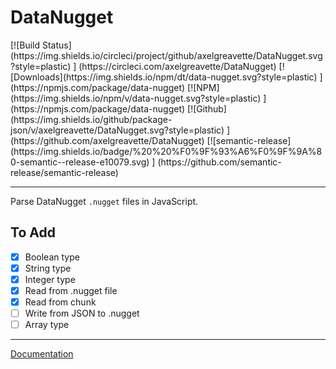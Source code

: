 <p align=center>
    <h1>DataNugget</h1>
    [![Build Status](https://img.shields.io/circleci/project/github/axelgreavette/DataNugget.svg?style=plastic) ]  (https://circleci.com/axelgreavette/DataNugget) [![Downloads](https://img.shields.io/npm/dt/data-nugget.svg?style=plastic) ]  (https://npmjs.com/package/data-nugget) [![NPM](https://img.shields.io/npm/v/data-nugget.svg?style=plastic) ]  (https://npmjs.com/package/data-nugget) [![Github](https://img.shields.io/github/package-json/v/axelgreavette/DataNugget.svg?style=plastic) ] (https://github.com/axelgreavette/DataNugget) [![semantic-release](https://img.shields.io/badge/%20%20%F0%9F%93%A6%F0%9F%9A%80-semantic--release-e10079.svg) ] (https://github.com/semantic-release/semantic-release)

</p>

---

Parse DataNugget `.nugget` files in JavaScript.

## To Add

- [x] Boolean type
- [x] String type
- [x] Integer type
- [x] Read from .nugget file
- [x] Read from chunk
- [ ] Write from JSON to .nugget
- [ ] Array type

---

[Documentation](https://axelgreavette.github.io/DataNugget/docs)
